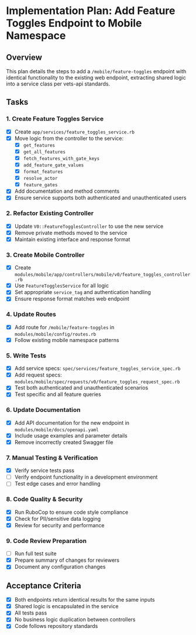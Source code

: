 # Implementation Plan: Add Feature Toggles Endpoint to Mobile Namespace

## Overview
This plan details the steps to add a `/mobile/feature-toggles` endpoint with identical functionality to the existing web endpoint, extracting shared logic into a service class per vets-api standards.

## Tasks

### 1. Create Feature Toggles Service
- [x] Create `app/services/feature_toggles_service.rb`
- [x] Move logic from the controller to the service:
  - [x] `get_features`
  - [x] `get_all_features`
  - [x] `fetch_features_with_gate_keys`
  - [x] `add_feature_gate_values`
  - [x] `format_features`
  - [x] `resolve_actor`
  - [x] `feature_gates`
- [x] Add documentation and method comments
- [x] Ensure service supports both authenticated and unauthenticated users

### 2. Refactor Existing Controller
- [x] Update `V0::FeatureTogglesController` to use the new service
- [x] Remove private methods moved to the service
- [x] Maintain existing interface and response format

### 3. Create Mobile Controller
- [x] Create `modules/mobile/app/controllers/mobile/v0/feature_toggles_controller.rb`
- [x] Use `FeatureTogglesService` for all logic
- [x] Set appropriate `service_tag` and authentication handling
- [x] Ensure response format matches web endpoint

### 4. Update Routes
- [x] Add route for `/mobile/feature-toggles` in `modules/mobile/config/routes.rb`
- [x] Follow existing mobile namespace patterns

### 5. Write Tests
- [x] Add service specs: `spec/services/feature_toggles_service_spec.rb`
- [x] Add request specs: `modules/mobile/spec/requests/v0/feature_toggles_request_spec.rb`
- [x] Test both authenticated and unauthenticated scenarios
- [x] Test specific and all feature queries

### 6. Update Documentation
- [x] Add API documentation for the new endpoint in `modules/mobile/docs/openapi.yaml`
- [x] Include usage examples and parameter details
- [x] Remove incorrectly created Swagger file

### 7. Manual Testing & Verification
- [x] Verify service tests pass
- [ ] Verify endpoint functionality in a development environment
- [ ] Test edge cases and error handling

### 8. Code Quality & Security
- [x] Run RuboCop to ensure code style compliance
- [x] Check for PII/sensitive data logging
- [x] Review for security and performance

### 9. Code Review Preparation
- [ ] Run full test suite
- [x] Prepare summary of changes for reviewers
- [x] Document any configuration changes

## Acceptance Criteria
- [x] Both endpoints return identical results for the same inputs
- [x] Shared logic is encapsulated in the service
- [x] All tests pass
- [x] No business logic duplication between controllers
- [x] Code follows repository standards
